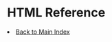# HTML Reference

<li><a href="https://1amal.github.io/engineering-reference/">Back to Main Index</a></li>

